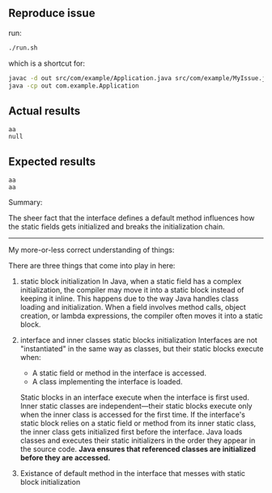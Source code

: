 ## Reproduce issue

run:

```sh
./run.sh
```

which is a shortcut for:

```sh
javac -d out src/com/example/Application.java src/com/example/MyIssue.java
java -cp out com.example.Application
```

## Actual results

```
aa
null
```

## Expected results

```
aa
aa
```

Summary:

The sheer fact that the interface defines a default method influences how the static fields gets initialized and breaks the initialization chain.

---

My more-or-less correct understanding of things:

There are three things that come into play in here:

1. static block initialization
   In Java, when a static field has a complex initialization, the compiler may move it into a static block instead of
   keeping it inline. This happens due to the way Java handles class loading and initialization.
   When a field involves method calls, object creation, or lambda expressions, the compiler often moves it into a static
   block.
2. interface and inner classes static blocks initialization
   Interfaces are not "instantiated" in the same way as classes, but their static blocks execute when:

   - A static field or method in the interface is accessed.
   - A class implementing the interface is loaded.

   Static blocks in an interface execute when the interface is first used.
   Inner static classes are independent—their static blocks execute only when the inner class is accessed for the first
   time.
   If the interface's static block relies on a static field or method from its inner static class, the inner class gets
   initialized first before the interface.
   Java loads classes and executes their static initializers in the order they appear in the source code.
   **Java ensures that referenced classes are initialized before they are accessed.**

3. Existance of default method in the interface that messes with static block initialization
